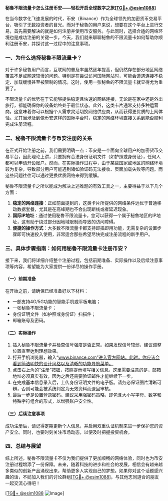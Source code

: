 **秘魯不限流量卡怎么注册币安——轻松开启全球数字之旅[[TG💪+ @esim1088](https://t.me/s/esim1088)]**

在当今数字化飞速发展的时代，币安（Binance）作为全球领先的加密货币交易平台，吸引了无数投资者的目光。而对于秘魯的用户来说，想要在这个平台上进行交易，首先需要解决的就是如何注册并使用币安服务。与此同时，选择合适的网络环境也是成功注册的关键一步。今天，我们就来聊聊秘魯的不限流量卡如何帮助你顺利注册币安，并探讨这一过程中的注意事项。

### 一、为什么选择秘魯不限流量卡？

对于许多秘魯用户而言，互联网的普及率虽然逐年提高，但仍然存在部分地区网络覆盖不足或网速较慢的问题。特别是在尝试访问国际网站时，可能会遭遇连接不稳定、加载缓慢甚至被限制的情况。这时，使用一张秘魯的不限流量卡就显得尤为重要了。

不限流量卡的优势在于它能够提供稳定且快速的网络连接，无论是在家中还是外出旅行，都能确保你的设备始终处于最佳状态。此外，这类卡片通常支持多种运营商，这意味着你可以根据个人需求灵活切换网络供应商，从而获得更优质的上网体验。尤其当涉及到像币安这样的国际平台时，稳定的网络环境直接关系到能否顺利完成注册流程。

### 二、秘魯不限流量卡与币安注册的关系

在正式开始注册之前，我们需要明确一点：币安是一个面向全球用户的加密货币交易平台，因此理论上讲，只要拥有合法身份证明文件（如护照或身份证），任何人都可以申请开设账户。然而，在实际操作过程中，由于某些国家或地区的网络环境较为复杂，导致部分用户可能遇到诸如验证码无法接收、页面加载失败等问题。而这些问题往往可以通过更换优质网络来得到缓解。

秘魯不限流量卡之所以能成为解决上述难题的有效工具之一，主要得益于以下几个方面：

1. **稳定的网络连接**：正如前面提到的，这类卡片所提供的网络条件远优于普通移动数据套餐，尤其是在高峰期也不会出现断线或者延迟现象。
2. **国际IP地址**：通过使用秘魯不限流量卡，您可以获得一个属于秘魯地区的IP地址，这有助于绕过部分因地域限制而导致的访问障碍。
3. **便捷的操作方式**：大多数不限流量卡都支持即插即用功能，无需复杂的设置步骤即可快速投入使用，非常适合那些希望尽快完成注册流程的新手用户。

### 三、具体步骤指南：如何用秘魯不限流量卡注册币安？

接下来，我们将详细介绍整个注册过程，包括前期准备、实际操作以及后续注意事项等内容，希望能为大家提供一份详尽的操作手册。

#### （一）前期准备

在开始之前，请确保已经准备好以下材料：
- 一部支持4G/5G功能的智能手机或平板电脑；
- 一张秘魯不限流量卡；
- 身份证明文件（如护照或身份证）扫描件；
- 邮箱账号及密码。

#### （二）实际操作

1. 插入秘魯不限流量卡并检查信号强度是否正常。如果发现信号较弱，建议调整位置直至达到理想效果。
2. 打开手机浏览器，输入“www.binance.com”进入官方网站。此时，你应该会看到简洁明快的设计风格以及清晰的功能导航菜单。
3. 点击右上角的“注册”按钮，按照提示填写相关信息。这里需要注意的是，邮箱地址必须真实有效，因为之后还需要验证邮件才能继续下一步。
4. 在完成基本信息录入后，上传身份证明文件的电子版。请务必保证图片清晰可辨，否则可能会被系统判定为无效资料而退回审核。
5. 最后一步是设置登录密码。建议采用强密码策略，即包含大小写字母、数字和特殊字符组合的形式，以增强账户安全性。

#### （三）后续注意事项

成功注册后，请记得定期更新个人信息，并启用双重认证机制来进一步保护您的资产安全。同时，也要时刻关注市场动态，以便及时把握投资机会。

### 四、总结与展望

综上所述，秘魯不限流量卡不仅为我们提供了更加顺畅的网络体验，同时也为币安注册过程增添了一份保障。未来，随着科技的进步和社会的发展，相信会有越来越多类似的创新产品涌现出来，帮助更多人实现自己的梦想。如果你对这个话题感兴趣的话，不妨加入我们的讨论群组[[TG💪+ @esim1088](https://t.me/s/esim1088)]，与其他志同道合的朋友一起交流心得吧！

[[TG💪+ @esim1088](https://t.me/s/esim1088) ![Image](https://i.postimg.cc/4NQfJmqS/Snipaste-2025-05-13-00-14-12.png)]